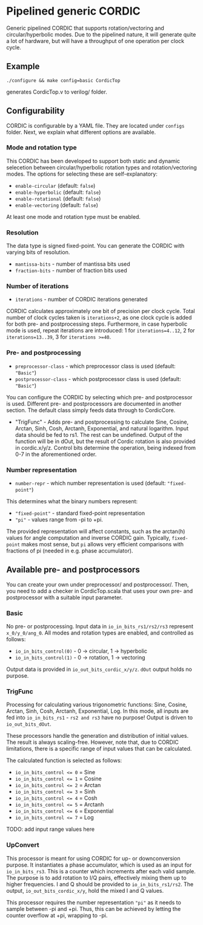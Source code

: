 # Pipelined generic CORDIC

Generic pipelined CORDIC that supports rotation/vectoring and circular/hyperbolic modes. Due to the pipelined nature, it will generate quite a lot of hardware, but will have a throughput of one operation per clock cycle.
## Example
```
./configure && make config=basic CordicTop
```
generates CordicTop.v to verilog/ folder.
## Configurability
CORDIC is configurable by a YAML file. They are located under `configs` folder. Next, we explain what different options are available.
### Mode and rotation type
This CORDIC has been developed to support both static and dynamic selecetion between circular/hyperbolic rotation types and rotation/vectoring modes. The options for selecting these are self-explanatory:
- `enable-circular` (default: `false`)
- `enable-hyperbolic` (default: `false`)
- `enable-rotational` (default: `false`)
- `enable-vectoring` (default: `false`)

At least one mode and rotation type must be enabled.

### Resolution
The data type is signed fixed-point. You can generate the CORDIC with varying bits of resolution.

- `mantissa-bits` - number of mantissa bits used
- `fraction-bits` - number of fraction bits used
### Number of iterations
- `iterations` - number of CORDIC iterations generated

CORDIC calculates approximately one bit of precision per clock cycle. Total number of clock cycles taken is `iterations+2`, as one clock cycle is added for both pre- and postprocessing steps. Furthermore, in case hyperbolic mode is used, repeat iterations are introduced: 1 for `iterations=4..12`, 2 for `iterations=13..39`, 3 for `iterations >=40`.
### Pre- and postprocessing
- `preprocessor-class` - which preprocessor class is used (default: `"Basic"`)
- `postprocessor-class` - which postprocessor class is used (default: `"Basic"`)

You can configure the CORDIC by selecting which pre- and postprocessor is used. Different pre- and postprocessors are documented in another section. The default class simply feeds data through to CordicCore.

* "TrigFunc" - Adds pre- and postprocessing to calculate Sine, Cosine, Arctan, Sinh, Cosh, Arctanh, Exponential, and natural logarithm. Input data should be fed to rs1. The rest can be undefined. Output of the function will be in dOut, but the result of Cordic rotation is also provided in cordic.x/y/z. Control bits determine the operation, being indexed from 0-7 in the aforementioned order.
### Number representation
- `number-repr` - which number representation is used (default: `"fixed-point"`)

This determines what the binary numbers represent:
- `"fixed-point"` - standard fixed-point representation
- `"pi"` - values range from -pi to +pi.

The provided representation will affect constants, such as the arctan(h) values for angle computation and inverse CORDIC gain. Typically, `fixed-point` makes most sense, but `pi` allows very efficient comparisons with fractions of pi (needed in e.g. phase accumulator).

## Available pre- and postprocessors

You can create your own under preprocessor/ and postprocessor/. Then, you need to add a checker in CordicTop.scala that uses your own pre- and postprocessor with a suitable input parameter.

### Basic
No pre- or postprocessing. Input data in `io_in_bits_rs1/rs2/rs3` represent `x_0/y_0/ang_0`. All modes and rotation types are enabled, and controlled as follows:

- `io_in_bits_control(0)` - 0 -> circular, 1 -> hyperbolic
- `io_in_bits_control(1)` - 0 -> rotation, 1 -> vectoring

Output data is provided in `io_out_bits_cordic_x/y/z`. `dOut` output holds no purpose.
### TrigFunc
Processing for calculating various trigonometric functions: Sine, Cosine, Arctan, Sinh, Cosh, Arctanh, Exponential, Log. In this mode, all inputs are fed into `io_in_bits_rs1` - `rs2 and rs3` have no purpose! Output is driven to `io_out_bits_dOut`.

These processors handle the generation and distribution of initial values. The result is always scaling-free. However, note that, due to CORDIC limitations, there is a specific range of input values that can be calculated.

The calculated function is selected as follows:
- `io_in_bits_control <= 0` = Sine
- `io_in_bits_control <= 1` = Cosine
- `io_in_bits_control <= 2` = Arctan
- `io_in_bits_control <= 3` = Sinh
- `io_in_bits_control <= 4` = Cosh
- `io_in_bits_control <= 5` = Arctanh
- `io_in_bits_control <= 6` = Exponential
- `io_in_bits_control <= 7` = Log

TODO: add input range values here

### UpConvert
This processor is meant for using CORDIC for up- or downconversion purpose. It instantiates a phase accumulator, which is used as an input for `io_in_bits_rs3`. This is a counter which increments after each valid sample. The purpose is to add rotation to I/Q pairs, effectively mixing them up to higher frequencies. I and Q should be provided to `io_in_bits_rs1/rs2`. The output, `io_out_bits_cordic_x/y`, hold the mixed I and Q values.

This processor requires the number representation `"pi"` as it needs to sample between -pi and +pi. Thus, this can be achieved by letting the counter overflow at +pi, wrapping to -pi. 


